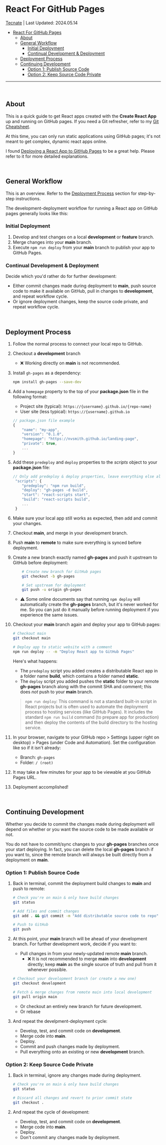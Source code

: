 # React For GitHub Pages

<a href="https://tecnate.dev" target="_blank" rel="author">Tecnate</a> | Last Updated: 2024.05.14

-   [React For GitHub Pages](#react-for-github-pages)
    -   [About](#about)
    -   [General Workflow](#general-workflow)
        -   [Initial Deployment](#initial-deployment)
        -   [Continual Development \& Deployment](#continual-development--deployment)
    -   [Deployment Process](#deployment-process)
    -   [Continuing Development](#continuing-development)
        -   [Option 1: Publish Source Code](#option-1-publish-source-code)
        -   [Option 2: Keep Source Code Private](#option-2-keep-source-code-private)

<hr>
<br>

## About

This is a quick guide to get React apps created with the **Create React App** up and running on GitHub pages. If you need a Git refresher, refer to my [Git Cheatsheet](../../Git/git-cheatsheet.md).

At this time, you can only run static applications using GitHub pages; it's not meant to get complex, dynamic react apps online.

I found [Deploying a React App to GitHub Pages](https://github.com/gitname/react-gh-pages) to be a great help. Please refer to it for more detailed explanations.

<br>

## General Workflow

This is an overview. Refer to the [Deployment Process](#deployment-process) section for step-by-step instructions.

The development-deployment workflow for running a React app on GitHub pages generally looks like this:

### Initial Deployment

1. Develop and test changes on a local **development** or **feature** branch.
2. Merge changes into your **main** branch.
3. Execute `npm run deploy` from your **main** branch to publish your app to GitHub Pages.

### Continual Development & Deployment

Decide which you'd rather do for further development:

-   Either commit changes made during deployment to **main**, push source code to make it available on GitHub, pull in changes to **development**, and repeat workflow cycle.
-   Or ignore deployment changes, keep the source code private, and repeat workflow cycle.

<br>

## Deployment Process

1. Follow the normal process to connect your local repo to GitHub.
2. Checkout a **development** branch
    - ❌ Working directly on **main** is not recommended.
3. Install `gh-pages` as a dependency:

    ```bash
    npm install gh-pages --save-dev
    ```

4. Add a `homepage` property to the top of your **package.json** file in the following format:

    - Project site (typical): `https://{username}.github.io/{repo-name}`
    - User site (less typical): `https://{username}.github.io`

    ```js
    // package.json file example
    {
        "name": "my-app",
        "version": "0.1.0",
        "homepage": "https://nvsmith.github.io/landing-page",
        "private": true,
        ...
    }
    ```

5. Add these `predeploy` and `deploy` properties to the _scripts_ object to your **package.json** file:

    ```js
    // Only add predeploy & deploy properties, leave everything else alone
     "scripts": {
        "predeploy": "npm run build",
        "deploy": "gh-pages -d build",
        "start": "react-scripts start",
        "build": "react-scripts build",
        ...
     }
    ```

6. Make sure your local app still works as expected, then add and commit your changes.
7. Checkout **main**, and merge in your development branch.
8. Push **main** to **remote** to make sure everything is synced before deployment.
9. Create a new branch exactly named **gh-pages** and push it upstream to GitHub before deployment:

    ```bash
        # Create new branch for GitHub pages
        git checkout -b gh-pages

        # Set upstream for deployment
        git push -u origin gh-pages
    ```

    - ⚠️ Some online documents say that running `npm deploy` will automatically create the **gh-pages** branch, but it's never worked for me. So you can just do it manually before running deployment if you experience the same issues.

10. Checkout your **main** branch again and deploy your app to GitHub pages:

    ```bash
    # Checkout main
    git checkout main

    # Deploy app to static website with a comment
    npm run deploy -- -m "Deploy React app to GitHub Pages"
    ```

    Here's what happens:

    - The `predeploy` script you added creates a distributable React app in a folder name **build**, which contains a folder named **static**.
    - The `deploy` script you added pushes the **static** folder to your remote **gh-pages** branch along with the commit SHA and comment; this does _not_ push to your **main** branch.

    > `npm run deploy`: This command is not a standard built-in script in React projects but is often used to automate the deployment process to hosting services (like GitHub Pages). It includes the standard `npm run build` command (to prepare app for production) and then deploy the contents of the build directory to the hosting service.

11. In your browser, navigate to your GitHub repo > Settings (upper right on desktop) > Pages (under Code and Automation). Set the configuration like so if it isn't already:
    - Branch: `gh-pages`
    - Folder: `/ (root)`
12. It may take a few minutes for your app to be viewable at you GitHub Pages URL.
13. Deployment accomplished!

<br>

## Continuing Development

Whether you decide to commit the changes made during deployment will depend on whether or you want the source code to be made available or not.

You do not have to commit/sync changes to your **gh-pages** branches once your start deploying. In fact, you can delete the local **gh-pages** branch if you want to, since the remote branch will always be built directly from a deployment on **main**.

### Option 1: Publish Source Code

1. Back in terminal, commit the deployment build changes to **main** and push to remote:

    ```bash
    # Check you're on main & only have build changes
    git status

    # Add files and commit changes
    git add . && git commit -m "Add distributable source code to repo"

    # Push to GitHub
    git push
    ```

2. At this point, your **main** branch will be ahead of your development branch. For further development work, decide if you want to:

    - Pull changes in from your newly-updated remote **main** branch.
        - ❌ It is not recommended to merge **main** into **development** directly; keep **main** as the single source of truth and pull from it whenever possible.

    ```bash
    # Checkout your development branch (or create a new one)
    git checkout development

    # Fetch & merge changes from remote main into local development
    git pull origin main
    ```

    - Or checkout an entirely new branch for future development.
    - Or rebase

3. And repeat the develpment-deployment cycle:
    - Develop, test, and commit code on **development**.
    - Merge code into **main**.
    - Deploy.
    - Commit and push changes made by deployment.
    - Pull everything onto an existing or new **development** branch.

### Option 2: Keep Source Code Private

1. Back in terminal, ignore any changes made during deployment.

    ```bash
    # Check you're on main & only have build changes
    git status

    # Discard all changes and revert to prior commit state
    git checkout .
    ```

2. And repeat the cycle of development:
    - Develop, test, and commit code on **development**.
    - Merge code into **main**.
    - Deploy.
    - Don't commit any changes made by deployment.
